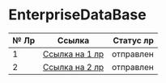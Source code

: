 # EnterpriseDataBase


| № Лр  | Ссылка    | Статус лр|
|-------|:---------:|---------:|
|   1   |[Ссылка на 1 лр](https://github.com/WonMin13/EnterpriseDataBase/blob/main/Lab%20Work%20%231/README.md)        |отправлен          |
|   2   |[Ссылка на 2 лр](https://github.com/WonMin13/EnterpriseDataBase/blob/main/Lab%20Work%20%232/README.md)           |отправлен          |

